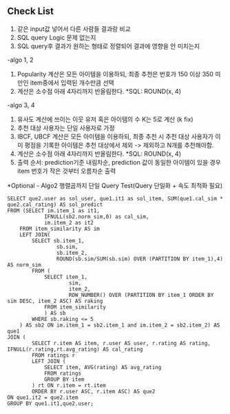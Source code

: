 ## Check List
1. 같은 input값 넣어서 다른 사람들 결과랑 비교
2. SQL query Logic 문제 없는지
3. SQL query후 결과가 원하는 형태로 정렬되어 결과에 영향을 안 미치는지


-algo 1, 2
1) Popularity 계산은 모든 아이템을 이용하되, 최종 추천은 번호가 150 이상 350 미만인 item중에서 입력된 개수만큼 선택 
2) 계산은 소수점 아래 4자리까지 반올림한다. *SQL: ROUND(x, 4) 

-algo 3, 4
1) 유사도 계산에 쓰이는 이웃 유저 혹은 아이템의 수 K는 5로 계산 (k fix)
2) 추천 대상 사용자는 단일 사용자로 가정
3) IBCF, UBCF 계산은 모든 아이템을 이용하되, 최종 추천 시 추천 대상 사용자가 이미 평점을 기록한 아이템은 추천 대상에서 제외 
-> 제외하고 N개를 추천해야함.
4) 계산은 소수점 아래 4자리까지 반올림한다. *SQL: ROUND(x, 4) 
5) 출력 순서: prediction기준 내림차순, prediction 값이 동일한 아이템이 있을 경우 item 번호가 작은 것부터 오름차순 출력



*Optional - Algo2 행렬곱까지 단일 Query Test(Query 단일화 + 속도 최적화 필요)  
```
SELECT que2.user as sol_user, que1.it1 as sol_item, SUM(que1.cal_sim * que2.cal_rating) AS sol_predict  
FROM (SELECT im.item_1 as it1,  
            IFNULL(sb2.norm_sim,0) as cal_sim,  
            im.item_2 as it2  
    FROM item_similarity AS im  
    LEFT JOIN(  
        SELECT sb.item_1,  
                sb.sim,  
                sb.item_2,  
                ROUND(sb.sim/SUM(sb.sim) OVER (PARTITION BY item_1),4) AS norm_sim  
        FROM (  
            SELECT item_1,  
                    sim,  
                    item_2,  
                    ROW_NUMBER() OVER (PARTITION BY item_1 ORDER BY sim DESC, item_2 ASC) AS raking  
            FROM item_similarity  
            ) AS sb  
        WHERE sb.raking <= 5  
    ) AS sb2 ON im.item_1 = sb2.item_1 and im.item_2 = sb2.item_2) AS que1  
JOIN (  
        SELECT r.item AS item, r.user AS user, r.rating AS rating, IFNULL(r.rating,rt.avg_rating) AS cal_rating  
        FROM ratings r  
        LEFT JOIN (  
            SELECT item, AVG(rating) AS avg_rating  
            FROM ratings  
            GROUP BY item
        ) rt ON r.item = rt.item
        ORDER BY r.user ASC, r.item ASC) AS que2
ON que1.it2 = que2.item
GROUP BY que1.it1,que2.user;
```
